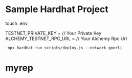 # Sample Hardhat Project

touch .env

TESTNET_PRIVATE_KEY = // Your Private Key
ALCHEMY_TESTNET_RPC_URL = // Your Alchemy Rpc Url


```shell
 npx hardhat run scripts/deploy.js --network goerli
```
# myrep
